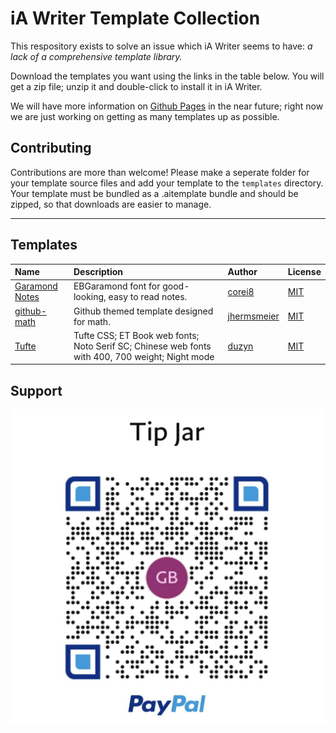 # iA Writer Template Collection

This respository exists to solve an issue which iA Writer seems to have: _a lack of a comprehensive template library._

Download the templates you want using the links in the table below. You will get a zip file; unzip it and double-click to install it in iA Writer.

We will have more information on [Github Pages](https://corei8.github.io/iAWriter-Template-Collection/) in the near future; right now we are just working on getting as many templates up as possible.

## Contributing

Contributions are more than welcome! Please make a seperate folder for your template source files and add your template to the `templates` directory. Your template must be bundled as a .aitemplate bundle and should be zipped, so that downloads are easier to manage.

---

## Templates

| Name                                                                                                                                   | Description                                                                                     | Author                                                               | License                                    |
| :------------------------------------------------------------------------------------------------------------------------------------- | :---------------------------------------------------------------------------------------------- | :------------------------------------------------------------------- | :----------------------------------------- |
| [Garamond Notes](https://github.com/corei8/iAWriter-Template-Collection/raw/main/templates/Garamond-notes.iatemplate.zip)              | EBGaramond font for good-looking, easy to read notes.                                           | [corei8](https://github.com/corei8/iAWriter-Template-Collection)     | [MIT](https://opensource.org/licenses/MIT) |
| [github-math](https://github.com/corei8/iAWriter-Template-Collection/blob/main/templates/github-math-iatemplate-master.iatemplate.zip) | Github themed template designed for math.                                                       | [jhermsmeier](https://github.com/jhermsmeier/github-math-iatemplate) | [MIT](https://opensource.org/licenses/MIT) |
| [Tufte](https://github.com/corei8/iAWriter-Template-Collection/raw/main/templates/Tufte.iatemplate.zip)                                | Tufte CSS; ET Book web fonts; Noto Serif SC; Chinese web fonts with 400, 700 weight; Night mode | [duzyn](https://github.com/duzyn/iA-Writer-Template-Tufte)           | [MIT](https://opensource.org/licenses/MIT) |

## Support

![donate](/images/IMG_0177.jpg)
